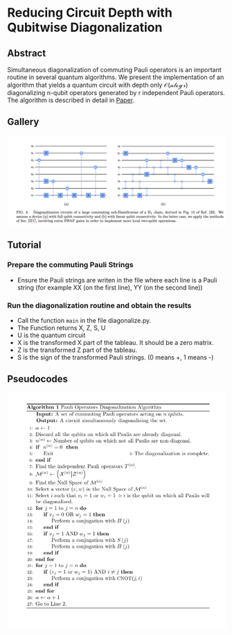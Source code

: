 # Reducing Circuit Depth with Qubitwise Diagonalization

## Abstract
Simultaneous diagonalization of commuting Pauli operators is an important routine in several quantum algorithms. 
We present the implementation of an algorithm that yields a quantum circuit with depth only $\mathcal{O(n \log r)}$ diagonalizing n-qubit
operators generated by r independent Pauli operators. The algorithm is described in detail in [Paper](https://arxiv.org/abs/2306.00170).

## Gallery
![Diagonalization circuit: Full connectivity (left) and linear connectivity (right)](gal1.jpg)

## Tutorial

### Prepare the commuting Pauli Strings
* Ensure the Pauli strings are writen in the file where each line is a Pauli string (for example XX (on the first line), YY (on the second line))
### Run the diagonalization routine and obtain the results
* Call the function `main` in the file diagonalize.py.
* The Function returns X, Z, S, U
* U is the quantum circuit
* X is the transformed X part of the tableau. It should be a zero matrix.
* Z is the transformed Z part of the tableau.
* S is the sign of the transformed Pauli strings. (0 means +, 1 means -)

## Pseudocodes

![The algorithm pseudocode](pseudocode.png)
